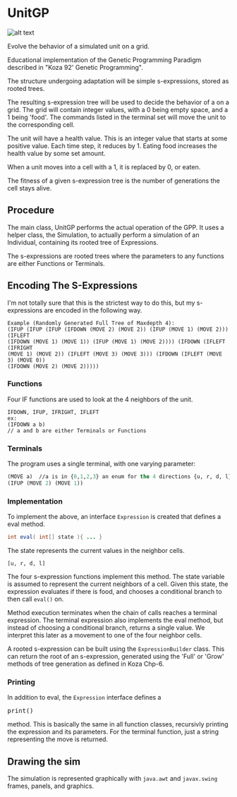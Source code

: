# UnitGP

![alt text](http://imgur.com/vEVqXSd.png "Grid and Expressions")

Evolve the behavior of a simulated unit on a grid.

Educational implementation of the Genetic Programming Paradigm described
in "Koza 92' Genetic Programming".

The structure undergoing adaptation will be simple s-expressions, stored
as rooted trees.

The resulting s-expression tree will be used to decide the behavior of
a <Unit> on a grid.  The grid will contain integer values, with a 0 being
empty space, and a 1 being 'food'.  The commands listed in the terminal
set will move the unit to the corresponding cell.

The unit will have a health value.  This is an integer value that starts
at some positive value.  Each time step, it reduces by 1.  Eating food
increases the health value by some set amount.

When a unit moves into a cell with a 1, it is replaced by 0, or eaten.

The fitness of a given s-expression tree is the number of generations the
cell stays alive.

## Procedure

  The main class, UnitGP performs the actual operation of the GPP.  It uses
  a helper class, the Simulation, to actually perform a simulation of an
  Individual, containing its rooted tree of Expressions.

  The s-expressions are rooted trees where the parameters to any functions
  are either Functions or Terminals.  

## Encoding The S-Expressions

  I'm not totally sure that this is the strictest way to do this, but my
  s-expressions are encoded in the following way.

  ```
  Example (Randomly Generated Full Tree of Maxdepth 4):
  (IFUP (IFUP (IFUP (IFDOWN (MOVE 2) (MOVE 2)) (IFUP (MOVE 1) (MOVE 2))) (IFLEFT
  (IFDOWN (MOVE 1) (MOVE 1)) (IFUP (MOVE 1) (MOVE 2)))) (IFDOWN (IFLEFT (IFRIGHT
  (MOVE 1) (MOVE 2)) (IFLEFT (MOVE 3) (MOVE 3))) (IFDOWN (IFLEFT (MOVE 3) (MOVE 0))
  (IFDOWN (MOVE 2) (MOVE 2)))))
  ```

### Functions

  Four IF functions are used to look at the 4 neighbors of the unit.

  ```
  IFDOWN, IFUP, IFRIGHT, IFLEFT
  ex:
  (IFDOWN a b)
  // a and b are either Terminals or Functions
  ```

### Terminals

  The program uses a single terminal, with one varying parameter:

  ```lisp
  (MOVE a)  //a is in {0,1,2,3} an enum for the 4 directions {u, r, d, l}
  (IFUP (MOVE 2) (MOVE 1))
  ```

### Implementation

  To implement the above, an interface `Expression` is created that defines
  a eval method.

  ```java
  int eval( int[] state ){ ... }
  ```

  The state represents the current values in the neighbor cells.

  ```
  [u, r, d, l]
  ```

  The four s-expression functions implement this method.  The state variable
  is assumed to represent the current neighbors of a cell.  Given this state,
  the expression evaluates if there is food, and chooses a conditional branch
  to then call `eval()` on.  

  Method execution terminates when the chain of calls reaches a terminal expression.
  The terminal expression also implements the eval method, but instead of choosing
  a conditional branch, returns a single value.  We interpret this later as a
  movement to one of the four neighbor cells.

  A rooted s-expression can be built using the `ExpressionBuilder` class.  This
  can return the root of an s-expression, generated using the 'Full' or
  'Grow' methods of tree generation as defined in Koza Chp-6.

### Printing

  In addition to eval, the `Expression` interface defines a <pre>print()</pre> method.  This is
  basically the same in all function classes, recursivly printing the expression
  and its parameters.  For the terminal function, just a string representing the
  move is returned.

## Drawing the sim

  The simulation is represented graphically with `java.awt` and `javax.swing`
  frames, panels, and graphics.  

